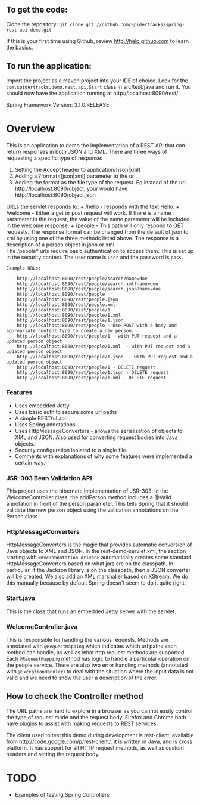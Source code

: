 To get the code:
-------------------
Clone the repository:
`git clone git://github.com/Spidertracks/spring-rest-api-demo.git`

If this is your first time using Github, review http://help.github.com to learn the basics.

To run the application:
-------------------
Import the project as a maven project into your IDE of choice. 
Look for the `com.spidertracks.demo.rest.api.Start` class in src/test/java and run it. You should now have the application running at http://localhost:8090/rest/


Spring Framework Version: 3.1.0.RELEASE


Overview
========

This is an application to demo the implementation of a REST API that can return responses in both JSON and XML. 
There are three ways of requesting a specific type of response:

1. Setting the Accept header to application/[json|xml]
2. Adding a ?format=[json|xml] parameter to the url.
3. Adding the format as the file type of the request. Eg instead of the url http://localhost:8090/object, your would have http://localhost:8090/object.json

URLs the servlet responds to:
	+ /hello - responds with the text Hello.
	+ /welcome - Either a get or post request will work. If there is a name parameter in the request, the value of the name parameter will be 
		included in the welcome response. 
	+ /people - This path will only respond to GET requests. The response format can be changed from the default of json to xml by using one of the 
	three methods listed above. The response is a description of a person object in json or xml.  
	The /people* urls require basic authentication to access them. This is set up in the security context. The user name is `user` and the password is `pass`.

	Example URLs:

		http://localhost:8090/rest/people/search?name=doe
		http://localhost:8090/rest/people/search.xml?name=doe
		http://localhost:8090/rest/people/search.json?name=doe
		http://localhost:8090/rest/people
		http://localhost:8090/rest/people.json
		http://localhost:8090/rest/people.xml
		http://localhost:8090/rest/people/1
		http://localhost:8090/rest/people/1.xml
		http://localhost:8090/rest/people/1.json
		http://localhost:8090/rest/people - Use POST with a body and appropriate content type to create a new person.
		http://localhost:8090/rest/people/1 - with PUT request and a updated person object
		http://localhost:8090/rest/people/1.xml  - with PUT request and a updated person object
		http://localhost:8090/rest/people/1.json  - with PUT request and a updated person object
		http://localhost:8090/rest/people/1 - DELETE request
		http://localhost:8090/rest/people/1.json - DELETE request
		http://localhost:8090/rest/people/1.xml - DELETE request

### Features

* Uses embedded Jetty
* Uses basic auth to secure some url paths
* A simple RESTful api
* Uses Spring annotations
* Uses HttpMessageConverters - allows the serialization of objects to XML and JSON. Also used for converting request bodies into Java objects.
* Security configuration isolated to a single file.
* Comments with explanations of why some features were implemented a certain way.


### JSR-303 Bean Validation API

This project uses the hibernate implementation of JSR-303. In the WelcomeController class, the addPerson method includes a @Valid annotation in front of the person parameter. This tells Spring that it should validate the new person object using the validation annotations on the Person class. 


### HttpMessageConverters

HttpMessageConverters is the magic that provides automatic conversion of Java objects to XML and JSON. In the rest-demo-servlet.xml, the 
section starting with `<mvc:annotation-driven>` automatically creates some standard HttpMessageConverters based on what jars are on the classpath. In particular, if the 
Jackson library is on the classpath, then a JSON converter will be created. We also add an XML marshaller based on XStream. We do this manually because by default Spring doesn't seem to do it quite right.


### Start.java

This is the class that runs an embedded Jetty server with the servlet. 

### WelcomeController.java

This is responsible for handling the various requests. Methods are annotated with `@RequestMapping` which indicates which url paths each method can handle, as well as what http request methods are supported. Each `@RequestMapping` method has logic to handle a particular operation on the people service. 
There are also two error handling methods (annotated with `@ExceptionHandler`) to deal with the situation where the input data is not valid and we need to show the user a description of the error.

How to check the Controller method
----------------------------------

The URL paths are hard to explore in a browser as you cannot easily control the type of request made and the request body. Firefox and Chrome both have plugins to assist with making requests to REST services. 

The client used to test this demo during development is rest-client, available from http://code.google.com/p/rest-client/. It is written in Java, and is cross platform. It has support for all HTTP request methods, as well as custom headers and setting the request body.



TODO
====

* Examples of testing Spring Controllers
